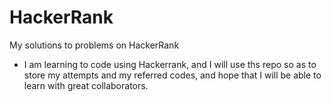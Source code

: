 # HackerRank
My solutions to problems on HackerRank
- I am learning to code using Hackerrank, and I will use ths repo so as to store my attempts and my referred codes, and hope that I will be able to learn with great collaborators.
